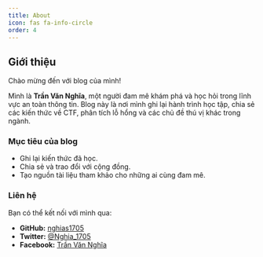 ```yaml
---
title: About
icon: fas fa-info-circle
order: 4
---
```


## Giới thiệu

Chào mừng đến với blog của mình!

Mình là **Trần Văn Nghĩa**, một người đam mê khám phá và học hỏi trong lĩnh vực an toàn thông tin. Blog này là nơi mình ghi lại hành trình học tập, chia sẻ các kiến thức về CTF, phân tích lỗ hổng và các chủ đề thú vị khác trong ngành.

### Mục tiêu của blog

- Ghi lại kiến thức đã học.
- Chia sẻ và trao đổi với cộng đồng.
- Tạo nguồn tài liệu tham khảo cho những ai cùng đam mê.

### Liên hệ

Bạn có thể kết nối với mình qua:

- **GitHub:** [nghias1705](https://github.com/nghias1705)
- **Twitter:** [@Nghia_1705](https://X.com/Nghia_1705)
- **Facebook:** [Trần Văn Nghĩa](https://www.facebook.com/nghia175)
